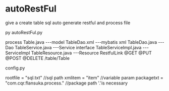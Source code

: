 # autoRestFul
give a create table sql auto generate restful and process file

py autoRestFul.py

 process 
 Table.java              ---model 
 TableDao.xml            ---mybatis xml
 TableDao.java           ---Dao
 TableService.java       ---Service interface
 TableServiceImpl.java   ---ServiceImpl 
 TableResource.java      ---Resource RestfulLink    @GET  @PUT  @POST  @DELETE /table/Table  

config.py

rootfile = "sql.txt"    //sql path
xmlitem = "item"        //variable param
packagetxt = "com.cqr.flansuka.process."   //package path   '.'is necessary





